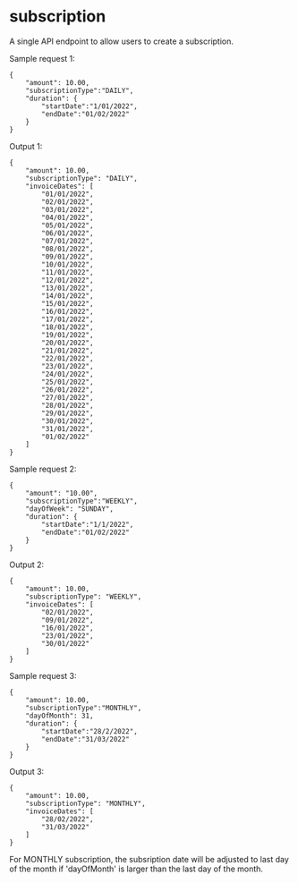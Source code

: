 
# subscription
A single API endpoint to allow users to create a subscription.

Sample request 1:

    {
        "amount": 10.00,
        "subscriptionType":"DAILY",
        "duration": {
            "startDate":"1/01/2022",
            "endDate":"01/02/2022"
        }
    }

Output 1:

    {
        "amount": 10.00,
        "subscriptionType": "DAILY",
        "invoiceDates": [
            "01/01/2022",
            "02/01/2022",
            "03/01/2022",
            "04/01/2022",
            "05/01/2022",
            "06/01/2022",
            "07/01/2022",
            "08/01/2022",
            "09/01/2022",
            "10/01/2022",
            "11/01/2022",
            "12/01/2022",
            "13/01/2022",
            "14/01/2022",
            "15/01/2022",
            "16/01/2022",
            "17/01/2022",
            "18/01/2022",
            "19/01/2022",
            "20/01/2022",
            "21/01/2022",
            "22/01/2022",
            "23/01/2022",
            "24/01/2022",
            "25/01/2022",
            "26/01/2022",
            "27/01/2022",
            "28/01/2022",
            "29/01/2022",
            "30/01/2022",
            "31/01/2022",
            "01/02/2022"
        ]
    }

Sample request 2:

    {
        "amount": "10.00",
        "subscriptionType":"WEEKLY",
        "dayOfWeek": "SUNDAY",
        "duration": {
            "startDate":"1/1/2022",
            "endDate":"01/02/2022"
        }
    }

Output 2:

    {
        "amount": 10.00,
        "subscriptionType": "WEEKLY",
        "invoiceDates": [
            "02/01/2022",
            "09/01/2022",
            "16/01/2022",
            "23/01/2022",
            "30/01/2022"
        ]
    }

Sample request 3:

    {
        "amount": 10.00,
        "subscriptionType":"MONTHLY",
        "dayOfMonth": 31,
        "duration": {
            "startDate":"28/2/2022",
            "endDate":"31/03/2022"
        }
    }

Output 3:

    {
        "amount": 10.00,
        "subscriptionType": "MONTHLY",
        "invoiceDates": [
            "28/02/2022",
            "31/03/2022"
        ]
    }

For MONTHLY subscription, the subsription date will be adjusted to last day of the month if 'dayOfMonth' is larger than the last day of the month.
